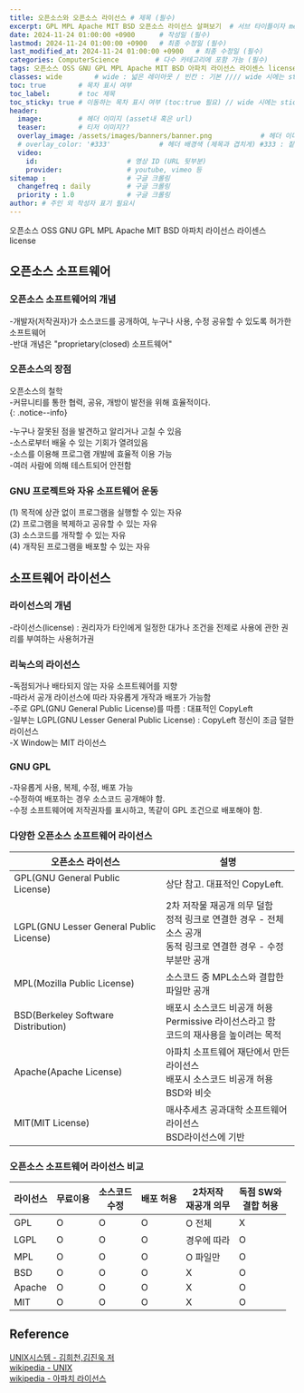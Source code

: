 ```yaml
---
title: 오픈소스와 오픈소스 라이선스 # 제목 (필수)
excerpt: GPL MPL Apache MIT BSD 오픈소스 라이선스 살펴보기  # 서브 타이틀이자 meta description (필수)
date: 2024-11-24 01:00:00 +0900      # 작성일 (필수)
lastmod: 2024-11-24 01:00:00 +0900   # 최종 수정일 (필수)
last_modified_at: 2024-11-24 01:00:00 +0900   # 최종 수정일 (필수)
categories: ComputerScience         # 다수 카테고리에 포함 가능 (필수)
tags: 오픈소스 OSS GNU GPL MPL Apache MIT BSD 아파치 라이선스 라이센스 license                      # 태그 복수개 가능 (필수)
classes: wide        # wide : 넓은 레이아웃 / 빈칸 : 기본 //// wide 시에는 sticky toc 불가
toc: true        # 목차 표시 여부
toc_label:       # toc 제목
toc_sticky: true # 이동하는 목차 표시 여부 (toc:true 필요) // wide 시에는 sticky toc 불가
header: 
  image:         # 헤더 이미지 (asset내 혹은 url)
  teaser:        # 티저 이미지??
  overlay_image: /assets/images/banners/banner.png            # 헤더 이미지 (제목과 겹치게)
  # overlay_color: '#333'            # 헤더 배경색 (제목과 겹치게) #333 : 짙은 회색 (필수)
  video:
    id:                      # 영상 ID (URL 뒷부분)
    provider:                # youtube, vimeo 등
sitemap :                    # 구글 크롤링
  changefreq : daily         # 구글 크롤링
  priority : 1.0             # 구글 크롤링
author: # 주인 외 작성자 표기 필요시
---
```

<!--postNo: 20241124_001-->



오픈소스 OSS GNU GPL MPL Apache MIT BSD 아파치 라이선스 라이센스 license 


## 오픈소스 소프트웨어  

### 오픈소스 소프트웨어의 개념  

-개발자(저작권자)가 소스코드를 공개하여, 누구나 사용, 수정 공유할 수 있도록 허가한 소프트웨어  
-반대 개념은 "proprietary(closed) 소프트웨어"

### 오픈소스의 장점  

오픈소스의 철학  
-커뮤니티를 통한 협력, 공유, 개방이 발전을 위해 효율적이다.  
{: .notice--info}

-누구나 잘못된 점을 발견하고 알리거나 고칠 수 있음  
-소스로부터 배울 수 있는 기회가 열려있음  
-소스를 이용해 프로그램 개발에 효율적 이용 가능  
-여러 사람에 의해 테스트되어 안전함  

### GNU 프로젝트와 자유 소프트웨어 운동  

(1) 목적에 상관 없이 프로그램을 실행할 수 있는 자유  
(2) 프로그램을 복제하고 공유할 수 있는 자유  
(3) 소스코드를 개작할 수 있는 자유  
(4) 개작된 프로그램을 배포할 수 있는 자유  


## 소프트웨어 라이선스  

### 라이선스의 개념  

-라이선스(license) : 권리자가 타인에게 일정한 대가나 조건을 전제로 사용에 관한 권리를 부여하는 사용허가권  

### 리눅스의 라이선스  

-독점되거나 배타되지 않는 자유 소프트웨어를 지향  
-따라서 공개 라이선스에 따라 자유롭게 개작과 배포가 가능함  
-주로 GPL(GNU General Public License)를 따름 : 대표적인 CopyLeft  
-일부는 LGPL(GNU Lesser General Public License) : CopyLeft 정신이 조금 덜한 라이선스  
-X Window는 MIT 라이선스  

### GNU GPL  

-자유롭게 사용, 복제, 수정, 배포 가능  
-수정하여 배포하는 경우 소스코드 공개해야 함.  
-수정 소프트웨어에 저작권자를 표시하고, 똑같이 GPL 조건으로 배포해야 함.  

### 다양한 오픈소스 소프트웨어 라이선스  

|오픈소스 라이선스|설명|
|---|---|
|GPL(GNU General Public License)|상단 참고. 대표적인 CopyLeft.|
|LGPL(GNU Lesser General Public License)|2차 저작물 재공개 의무 덜함<br>정적 링크로 연결한 경우 - 전체 소스 공개<br>동적 링크로 연결한 경우 - 수정 부분만 공개|
|MPL(Mozilla Public License)|소스코드 중 MPL소스와 결합한 파일만 공개|
|BSD(Berkeley Software Distribution)|배포시 소스코드 비공개 허용<br>Permissive 라이선스라고 함<br>코드의 재사용을 높이려는 목적|
|Apache(Apache License)|아파치 소프트웨어 재단에서 만든 라이선스<br>배포시 소스코드 비공개 허용<br>BSD와 비슷|
|MIT(MIT License)|매사추세츠 공과대학 소프트웨어 라이선스<br>BSD라이선스에 기반|

### 오픈소스 소프트웨어 라이선스 비교  

|라이선스|무료이용|소스코드<br>수정|배포 허용|2차저작<br>재공개 의무|독점 SW와<br>결합 허용|
|---|---|---|---|---|---|
|GPL|O|O|O|O 전체|X|
|LGPL|O|O|O|경우에 따라|O|
|MPL|O|O|O|O 파일만|O|
|BSD|O|O|O|X|O|
|Apache|O|O|O|X|O|
|MIT|O|O|O|X|O|

## Reference  

[UNIX시스템 - 김희천,김진욱 저 ](https://search.shopping.naver.com/book/catalog/41474371650)  
[wikipedia - UNIX](https://ko.wikipedia.org/wiki/%EC%9C%A0%EB%8B%89%EC%8A%A4)  
[wikipedia - 아파치 라이선스](https://ko.wikipedia.org/wiki/%EC%95%84%ED%8C%8C%EC%B9%98_%EB%9D%BC%EC%9D%B4%EC%84%A0%EC%8A%A4)  
